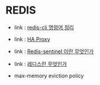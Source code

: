 # REDIS
- link : [redis-cli 명령어 정리](https://freeblogger.tistory.com/10)
- link : [HA Proxy](https://crystalcube.co.kr/178?category=665742)
- link : [Redis-sentinel 이란 무엇인가](https://coding-start.tistory.com/127)
- link : [레디스란 무엇인가](https://jyejye9201.medium.com/%EB%A0%88%EB%94%94%EC%8A%A4-redis-%EB%9E%80-%EB%AC%B4%EC%97%87%EC%9D%B8%EA%B0%80-2b7af75fa818)

- max-memory eviction policy